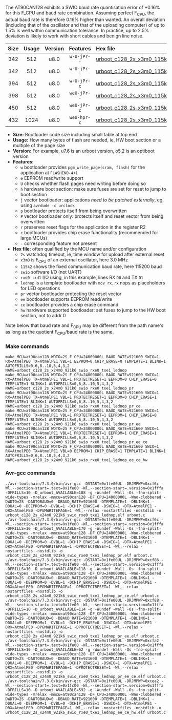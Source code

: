 The AT90CAN128 exhibits a SWIO baud rate quantisation error of +0.16% for this F_CPU and baud rate combination. Assuming perfect F<sub>CPU</sub>, the actual baud rate is therefore 0.16% higher than wanted. An overall deviation (including that of the oscillator and that of the uploading computer) of up to 1.5% is well within communication tolerance. In practice, up to 2.5% deviation is likely to work with short cables and benign line noise.

|Size|Usage|Version|Features|Hex file|
|:-:|:-:|:-:|:-:|:--|
|342|512|u8.0|`w-U-jPr--`|[urboot_c128_2s_x3m0_115k2_swio_rxe0_txe1_lednop.hex](https://raw.githubusercontent.com/stefanrueger/urboot.hex/main/mcus/at90can128/watchdog_2_s/external_oscillator_x/%2B3m000000_hz/%2B115k2_baud/uart0_rxe0_txe1/lednop/urboot_c128_2s_x3m0_115k2_swio_rxe0_txe1_lednop.hex)|
|342|512|u8.0|`w-U-jPr--`|[urboot_c128_2s_x3m0_115k2_swio_rxe0_txe1_lednop_pr.hex](https://raw.githubusercontent.com/stefanrueger/urboot.hex/main/mcus/at90can128/watchdog_2_s/external_oscillator_x/%2B3m000000_hz/%2B115k2_baud/uart0_rxe0_txe1/lednop/urboot_c128_2s_x3m0_115k2_swio_rxe0_txe1_lednop_pr.hex)|
|394|512|u8.0|`w-U-jPr-c`|[urboot_c128_2s_x3m0_115k2_swio_rxe0_txe1_lednop_pr_ce.hex](https://raw.githubusercontent.com/stefanrueger/urboot.hex/main/mcus/at90can128/watchdog_2_s/external_oscillator_x/%2B3m000000_hz/%2B115k2_baud/uart0_rxe0_txe1/lednop/urboot_c128_2s_x3m0_115k2_swio_rxe0_txe1_lednop_pr_ce.hex)|
|398|512|u8.0|`weU-jPr--`|[urboot_c128_2s_x3m0_115k2_swio_rxe0_txe1_lednop_pr_ee.hex](https://raw.githubusercontent.com/stefanrueger/urboot.hex/main/mcus/at90can128/watchdog_2_s/external_oscillator_x/%2B3m000000_hz/%2B115k2_baud/uart0_rxe0_txe1/lednop/urboot_c128_2s_x3m0_115k2_swio_rxe0_txe1_lednop_pr_ee.hex)|
|450|512|u8.0|`weU-jPr-c`|[urboot_c128_2s_x3m0_115k2_swio_rxe0_txe1_lednop_pr_ee_ce.hex](https://raw.githubusercontent.com/stefanrueger/urboot.hex/main/mcus/at90can128/watchdog_2_s/external_oscillator_x/%2B3m000000_hz/%2B115k2_baud/uart0_rxe0_txe1/lednop/urboot_c128_2s_x3m0_115k2_swio_rxe0_txe1_lednop_pr_ee_ce.hex)|
|432|1024|u8.0|`weU-hpr-c`|[urboot_c128_2s_x3m0_115k2_swio_rxe0_txe1_lednop_ee_ce_hw.hex](https://raw.githubusercontent.com/stefanrueger/urboot.hex/main/mcus/at90can128/watchdog_2_s/external_oscillator_x/%2B3m000000_hz/%2B115k2_baud/uart0_rxe0_txe1/lednop/urboot_c128_2s_x3m0_115k2_swio_rxe0_txe1_lednop_ee_ce_hw.hex)|

- **Size:** Bootloader code size including small table at top end
- **Usage:** How many bytes of flash are needed, ie, HW boot section or a multiple of the page size
- **Version:** For example, u7.6 is an urboot version, o5.2 is an optiboot version
- **Features:**
  + `w` bootloader provides `pgm_write_page(sram, flash)` for the application at `FLASHEND-4+1`
  + `e` EEPROM read/write support
  + `U` checks whether flash pages need writing before doing so
  + `h` hardware boot section: make sure fuses are set for reset to jump to boot section
  + `j` vector bootloader: applications *need to be patched externally*, eg, using `avrdude -c urclock`
  + `p` bootloader protects itself from being overwritten
  + `P` vector bootloader only: protects itself and reset vector from being overwritten
  + `r` preserves reset flags for the application in the register R2
  + `c` bootloader provides chip erase functionality (recommended for large MCUs)
  + `-` corresponding feature not present
- **Hex file:** often qualified by the MCU name and/or configuration
  + `2s` watchdog timeout, ie, time window for upload after external reset
  + `x3m0` is F<sub>CPU</sub> of an external oscillator, here 3.0 MHz
  + `115k2` shows the fixed communication baud rate, here 115200 baud
  + `swio` software I/O (not UART)
  + `rxd0 txd1` I/O using, in this example, lines RX `D0` and TX `D1`
  + `lednop` is a template bootloader with `mov rx,rx` nops as placeholders for LED operations
  + `pr` vector bootloader protecting the reset vector
  + `ee` bootloader supports EEPROM read/write
  + `ce` bootloader provides a chip erase command
  + `hw` hardware supported bootloader: set fuses to jump to the HW boot section, not to addr 0


Note below that baud rate and F<sub>CPU</sub> may be different from the path name's as long as the quotient F<sub>CPU</sub>/baud rate is the same.

### Make commands
```
make MCU=at90can128 WDTO=2S F_CPU=24000000L BAUD_RATE=921600 SWIO=1 RX=AtmelPE0 TX=AtmelPE1 VBL=1 EEPROM=0 CHIP_ERASE=0 TEMPLATE=1 BLINK=1 AUTOFRILLS=0,6,8..10,5,4,3,2 NAME=urboot_c128_2s_x24m0_921k6_swio_rxe0_txe1_lednop
make MCU=at90can128 WDTO=2S F_CPU=24000000L BAUD_RATE=921600 SWIO=1 RX=AtmelPE0 TX=AtmelPE1 VBL=1 PROTECTRESET=1 EEPROM=0 CHIP_ERASE=0 TEMPLATE=1 BLINK=1 AUTOFRILLS=0,6,8..10,5,4,3,2 NAME=urboot_c128_2s_x24m0_921k6_swio_rxe0_txe1_lednop_pr
make MCU=at90can128 WDTO=2S F_CPU=24000000L BAUD_RATE=921600 SWIO=1 RX=AtmelPE0 TX=AtmelPE1 VBL=1 PROTECTRESET=1 EEPROM=0 CHIP_ERASE=1 TEMPLATE=1 BLINK=1 AUTOFRILLS=0,6,8..10,5,4,3,2 NAME=urboot_c128_2s_x24m0_921k6_swio_rxe0_txe1_lednop_pr_ce
make MCU=at90can128 WDTO=2S F_CPU=24000000L BAUD_RATE=921600 SWIO=1 RX=AtmelPE0 TX=AtmelPE1 VBL=1 PROTECTRESET=1 EEPROM=1 CHIP_ERASE=0 TEMPLATE=1 BLINK=1 AUTOFRILLS=0,6,8..10,5,4,3,2 NAME=urboot_c128_2s_x24m0_921k6_swio_rxe0_txe1_lednop_pr_ee
make MCU=at90can128 WDTO=2S F_CPU=24000000L BAUD_RATE=921600 SWIO=1 RX=AtmelPE0 TX=AtmelPE1 VBL=1 PROTECTRESET=1 EEPROM=1 CHIP_ERASE=1 TEMPLATE=1 BLINK=1 AUTOFRILLS=0,6,8..10,5,4,3,2 NAME=urboot_c128_2s_x24m0_921k6_swio_rxe0_txe1_lednop_pr_ee_ce
make MCU=at90can128 WDTO=2S F_CPU=24000000L BAUD_RATE=921600 SWIO=1 RX=AtmelPE0 TX=AtmelPE1 VBL=0 EEPROM=1 CHIP_ERASE=1 TEMPLATE=1 BLINK=1 AUTOFRILLS=0,6,8..10,5,4,3,2 NAME=urboot_c128_2s_x24m0_921k6_swio_rxe0_txe1_lednop_ee_ce_hw
```

### Avr-gcc commands
```
./avr-toolchain/7.3.0/bin/avr-gcc -DSTART=0x1fe00UL -DRJMPWP=0xcf6c -Wl,--section-start=.text=0x1fe00 -Wl,--section-start=.version=0x1fffa -DFRILLS=10 -D_urboot_AVAILABLE=188 -g -Wundef -Wall -Os -fno-split-wide-types -mrelax -mmcu=at90can128 -DF_CPU=24000000L -Wno-clobbered -DWDTO=2S -DAUTOBAUD=0 -DBAUD_RATE=921600 -DTEMPLATE=1 -DBLINK=1 -DDUAL=0 -DEEPROM=0 -DVBL=1 -DCHIP_ERASE=0 -DSWIO=1 -DTX=AtmelPE1 -DRX=AtmelPE0 -DPGMWRITEPAGE=1 -Wl,--relax -nostartfiles -nostdlib -o urboot_c128_2s_x24m0_921k6_swio_rxe0_txe1_lednop.elf urboot.c
./avr-toolchain/7.3.0/bin/avr-gcc -DSTART=0x1fe00UL -DRJMPWP=0xcf6c -Wl,--section-start=.text=0x1fe00 -Wl,--section-start=.version=0x1fffa -DFRILLS=10 -D_urboot_AVAILABLE=170 -g -Wundef -Wall -Os -fno-split-wide-types -mrelax -mmcu=at90can128 -DF_CPU=24000000L -Wno-clobbered -DWDTO=2S -DAUTOBAUD=0 -DBAUD_RATE=921600 -DTEMPLATE=1 -DBLINK=1 -DDUAL=0 -DEEPROM=0 -DVBL=1 -DCHIP_ERASE=0 -DSWIO=1 -DTX=AtmelPE1 -DRX=AtmelPE0 -DPGMWRITEPAGE=1 -DPROTECTRESET=1 -Wl,--relax -nostartfiles -nostdlib -o urboot_c128_2s_x24m0_921k6_swio_rxe0_txe1_lednop_pr.elf urboot.c
./avr-toolchain/7.3.0/bin/avr-gcc -DSTART=0x1fe00UL -DRJMPWP=0xcf86 -Wl,--section-start=.text=0x1fe00 -Wl,--section-start=.version=0x1fffa -DFRILLS=10 -D_urboot_AVAILABLE=118 -g -Wundef -Wall -Os -fno-split-wide-types -mrelax -mmcu=at90can128 -DF_CPU=24000000L -Wno-clobbered -DWDTO=2S -DAUTOBAUD=0 -DBAUD_RATE=921600 -DTEMPLATE=1 -DBLINK=1 -DDUAL=0 -DEEPROM=0 -DVBL=1 -DCHIP_ERASE=1 -DSWIO=1 -DTX=AtmelPE1 -DRX=AtmelPE0 -DPGMWRITEPAGE=1 -DPROTECTRESET=1 -Wl,--relax -nostartfiles -nostdlib -o urboot_c128_2s_x24m0_921k6_swio_rxe0_txe1_lednop_pr_ce.elf urboot.c
./avr-toolchain/7.3.0/bin/avr-gcc -DSTART=0x1fe00UL -DRJMPWP=0xcf88 -Wl,--section-start=.text=0x1fe00 -Wl,--section-start=.version=0x1fffa -DFRILLS=10 -D_urboot_AVAILABLE=114 -g -Wundef -Wall -Os -fno-split-wide-types -mrelax -mmcu=at90can128 -DF_CPU=24000000L -Wno-clobbered -DWDTO=2S -DAUTOBAUD=0 -DBAUD_RATE=921600 -DTEMPLATE=1 -DBLINK=1 -DDUAL=0 -DEEPROM=1 -DVBL=1 -DCHIP_ERASE=0 -DSWIO=1 -DTX=AtmelPE1 -DRX=AtmelPE0 -DPGMWRITEPAGE=1 -DPROTECTRESET=1 -Wl,--relax -nostartfiles -nostdlib -o urboot_c128_2s_x24m0_921k6_swio_rxe0_txe1_lednop_pr_ee.elf urboot.c
./avr-toolchain/7.3.0/bin/avr-gcc -DSTART=0x1fe00UL -DRJMPWP=0xcfa2 -Wl,--section-start=.text=0x1fe00 -Wl,--section-start=.version=0x1fffa -DFRILLS=10 -D_urboot_AVAILABLE=62 -g -Wundef -Wall -Os -fno-split-wide-types -mrelax -mmcu=at90can128 -DF_CPU=24000000L -Wno-clobbered -DWDTO=2S -DAUTOBAUD=0 -DBAUD_RATE=921600 -DTEMPLATE=1 -DBLINK=1 -DDUAL=0 -DEEPROM=1 -DVBL=1 -DCHIP_ERASE=1 -DSWIO=1 -DTX=AtmelPE1 -DRX=AtmelPE0 -DPGMWRITEPAGE=1 -DPROTECTRESET=1 -Wl,--relax -nostartfiles -nostdlib -o urboot_c128_2s_x24m0_921k6_swio_rxe0_txe1_lednop_pr_ee_ce.elf urboot.c
./avr-toolchain/7.3.0/bin/avr-gcc -DSTART=0x1fc00UL -DRJMPWP=0xcea2 -Wl,--section-start=.text=0x1fc00 -Wl,--section-start=.version=0x1fffa -DFRILLS=10 -D_urboot_AVAILABLE=592 -g -Wundef -Wall -Os -fno-split-wide-types -mrelax -mmcu=at90can128 -DF_CPU=24000000L -Wno-clobbered -DWDTO=2S -DAUTOBAUD=0 -DBAUD_RATE=921600 -DTEMPLATE=1 -DBLINK=1 -DDUAL=0 -DEEPROM=1 -DVBL=0 -DCHIP_ERASE=1 -DSWIO=1 -DTX=AtmelPE1 -DRX=AtmelPE0 -DPGMWRITEPAGE=1 -Wl,--relax -nostartfiles -nostdlib -o urboot_c128_2s_x24m0_921k6_swio_rxe0_txe1_lednop_ee_ce_hw.elf urboot.c
```

